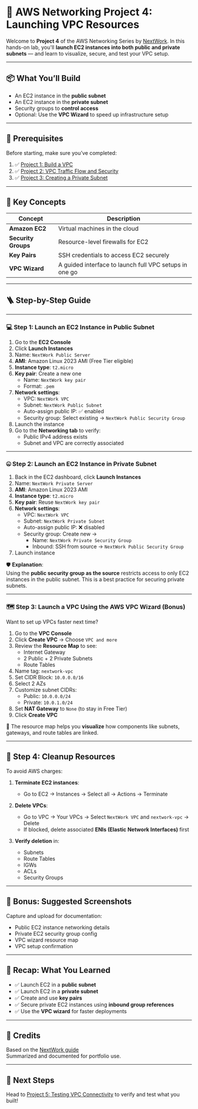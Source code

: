 # 🚀 AWS Networking Project 4: Launching VPC Resources

Welcome to **Project 4** of the AWS Networking Series by [NextWork](https://learn.nextwork.org/projects/aws-networks-ec2?track=high). In this hands-on lab, you'll **launch EC2 instances into both public and private subnets** — and learn to visualize, secure, and test your VPC setup.

---

## 📦 What You’ll Build

- An EC2 instance in the **public subnet**
- An EC2 instance in the **private subnet**
- Security groups to **control access**
- Optional: Use the **VPC Wizard** to speed up infrastructure setup

---

## 🧰 Prerequisites

Before starting, make sure you’ve completed:

1. ✅ [Project 1: Build a VPC](https://github.com/Jerome-Pooh/AWS_Jerome_nextwork/tree/main/Build%20a%20Virtual%20Private%20Cloud%20(VPC)%20on%20AWS)
2. ✅ [Project 2: VPC Traffic Flow and Security](https://github.com/Jerome-Pooh/AWS_Jerome_nextwork/tree/main/VPC%20Traffic%20Flow%20and%20Security)
3. ✅ [Project 3: Creating a Private Subnet](https://github.com/Jerome-Pooh/AWS_Jerome_nextwork/tree/main/Creating%20a%20Private%20Subnet)

---

## 🧠 Key Concepts

| Concept            | Description                                                                 |
|--------------------|-----------------------------------------------------------------------------|
| **Amazon EC2**     | Virtual machines in the cloud                                               |
| **Security Groups**| Resource-level firewalls for EC2                                            |
| **Key Pairs**      | SSH credentials to access EC2 securely                                      |
| **VPC Wizard**     | A guided interface to launch full VPC setups in one go                      |

---

## 🪜 Step-by-Step Guide

---

### 💻 Step 1: Launch an EC2 Instance in Public Subnet

1. Go to the **EC2 Console**
2. Click **Launch Instances**
3. Name: `NextWork Public Server`
4. **AMI**: Amazon Linux 2023 AMI (Free Tier eligible)
5. **Instance type**: `t2.micro`
6. **Key pair**: Create a new one  
   - Name: `NextWork key pair`  
   - Format: `.pem`
7. **Network settings**:
   - VPC: `NextWork VPC`
   - Subnet: `NextWork Public Subnet`
   - Auto-assign public IP: ✅ enabled
   - Security group: Select existing → `NextWork Public Security Group`
8. Launch the instance
9. Go to the **Networking tab** to verify:
   - Public IPv4 address exists
   - Subnet and VPC are correctly associated

---

### 🤐 Step 2: Launch an EC2 Instance in Private Subnet

1. Back in the EC2 dashboard, click **Launch Instances**
2. Name: `NextWork Private Server`
3. **AMI**: Amazon Linux 2023 AMI
4. **Instance type**: `t2.micro`
5. **Key pair**: Reuse `NextWork key pair`
6. **Network settings**:
   - VPC: `NextWork VPC`
   - Subnet: `NextWork Private Subnet`
   - Auto-assign public IP: ❌ disabled
   - Security group: Create new →  
     - Name: `NextWork Private Security Group`  
     - Inbound: SSH from source → `NextWork Public Security Group`
7. Launch instance

🛡️ **Explanation**:  
Using the **public security group as the source** restricts access to only EC2 instances in the public subnet. This is a best practice for securing private subnets.

---

### 🗺️ Step 3: Launch a VPC Using the AWS VPC Wizard (Bonus)

Want to set up VPCs faster next time?

1. Go to the **VPC Console**
2. Click **Create VPC** → Choose `VPC and more`
3. Review the **Resource Map** to see:
   - Internet Gateway
   - 2 Public + 2 Private Subnets
   - Route Tables
4. Name tag: `nextwork-vpc`
5. Set CIDR Block: `10.0.0.0/16`
6. Select 2 AZs
7. Customize subnet CIDRs:
   - Public: `10.0.0.0/24`
   - Private: `10.0.1.0/24`
8. Set **NAT Gateway** to `None` (to stay in Free Tier)
9. Click **Create VPC**

🧠 The resource map helps you **visualize** how components like subnets, gateways, and route tables are linked.

---

## 🧽 Step 4: Cleanup Resources

To avoid AWS charges:

1. **Terminate EC2 instances**:
   - Go to EC2 → Instances → Select all → Actions → Terminate

2. **Delete VPCs**:
   - Go to VPC → Your VPCs → Select `NextWork VPC` and `nextwork-vpc` → Delete
   - If blocked, delete associated **ENIs (Elastic Network Interfaces)** first

3. **Verify deletion** in:
   - Subnets
   - Route Tables
   - IGWs
   - ACLs
   - Security Groups

---

## 📸 Bonus: Suggested Screenshots

Capture and upload for documentation:

- Public EC2 instance networking details
- Private EC2 security group config
- VPC wizard resource map
- VPC setup confirmation

---

## 🧠 Recap: What You Learned

- ✅ Launch EC2 in a **public subnet**
- ✅ Launch EC2 in a **private subnet**
- ✅ Create and use **key pairs**
- ✅ Secure private EC2 instances using **inbound group references**
- ✅ Use the **VPC wizard** for faster deployments

---

## 🙌 Credits

Based on the [NextWork guide](https://learn.nextwork.org/projects/aws-networks-ec2?track=high)  
Summarized and documented for portfolio use.

---

## 🧠 Next Steps

Head to [Project 5: Testing VPC Connectivity](https://learn.nextwork.org/projects/aws-networks-connectivity?track=high) to verify and test what you built!

